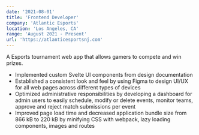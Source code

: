```yaml
---
date: '2021-08-01'
title: 'Frontend Developer'
company: 'Atlantic Esports'
location: 'Los Angeles, CA'
range: 'August 2021 - Present'
url: 'https://atlanticesportsnj.com'
---
```


A Esports tournament web app that allows gamers to compete and win prizes.

- Implemented custom Svelte UI components from design documentation
- Established a consistent look and feel by using Figma to design UI/UX for all web pages across different types of devices
- Optimized administrative responsibilities by developing a dashboard for admin users to easily schedule, modify or delete events, monitor teams, approve and reject match submissions per event
- Improved page load time and decreased application bundle size from 866 kB to 220 kB by minifying CSS with webpack, lazy loading components, images and routes

